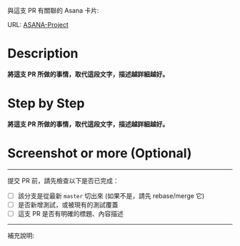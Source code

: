 與這支 PR 有關聯的 Asana 卡片:

URL: [ASANA-Project](https://app.asana.com/0/1201219031105843/xxxyyyzzz)

# Description

**將這支 PR 所做的事情，取代這段文字，描述越詳細越好。**

# Step by Step

**將這支 PR 所做的事情，取代這段文字，描述越詳細越好。**

# Screenshot or more (Optional)

-----------------

提交 PR 前，請先檢查以下是否已完成：

* [ ] 該分支是從最新 `master` 切出來 (如果不是，請先 rebase/merge 它)
* [ ] 是否新增測試，或被現有的測試覆蓋
* [ ] 這支 PR 是否有明確的標題、內容描述

-----------------

補充說明: